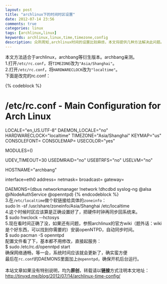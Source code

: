 ```yaml
---
layout: post
title: "archlinux下的时间时区设置"
date: 2012-07-14 23:56
comments: true
categories: linux
tags: [archlinux,linux]
keywords: archlinux,linux,time,timezone,config
description: 众所周知,archlinux时间的设置比较麻烦，本文将提供几种方法解决此问题。
---
```

本文方法适合于archlinux，archbang等衍生版本。archbang亲测。   
1.打开`/etc/rc.conf`，将`TIMEZONE`改为`"Asia/Shanghai"`。   
2.打开`/etc/rc.conf`，将`HARDWARECLOCK`改为`"localtime"`。   
下面是改完的rc.conf：   
<!--more-->   
{% codeblock  %}
#
# /etc/rc.conf - Main Configuration for Arch Linux

LOCALE="en_US.UTF-8"
DAEMON_LOCALE="no"
HARDWARECLOCK="localtime"
TIMEZONE="Asia/Shanghai"
KEYMAP="us"
CONSOLEFONT=
CONSOLEMAP=
USECOLOR="yes"

MODULES=()

UDEV_TIMEOUT=30
USEDMRAID="no"
USEBTRFS="no"
USELVM="no"

HOSTNAME="archbang"

interface=eth0
address=
netmask=
broadcast=
gateway=

DAEMONS=(dbus networkmanager !network !dhcdbd syslog-ng @alsa @iNodeAuthService @openntpd)
{% endcodeblock %}   
3.在`/etc/localtime`做个软链接给具体的`zoneinfo`：      
	sudo ln -sf /usr/share/zoneinfo/Asia/Shanghai /etc/localtime     
4.这个时候时区应该算是正确设置好了，把硬件时钟再同步回系统来。   
	$ sudo hwclock --hctosys   
5.现在看时间正确了没，如果还有问题，参照archlinux的官方wiki（题外话：wiki是个好东西，可以找到你需要的）安装openNTPD，自动同步时间。   
	$ sudo pacman -S openntpd   
配置文件看了下，基本都不用修改，直接起服务：   
	$ sudo /etc/rc.d/openntpd start   
确保网络通畅，等一会，系统时间应该就会更新了，确实蛮方便   
最后在`rc.conf`的DAEMONS里面加上`@openntpd`，确保开机后台运行。
<br />   
本站文章如果没有特别说明，均为**原创**，转载请以**链接**方式注明本文地址：<http://tinyxd.me/blog/2012/07/14/archlinux-time-config/>
